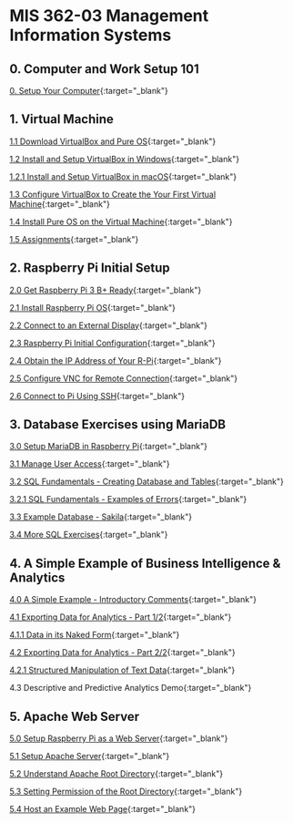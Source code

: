 # MIS 362-03 Management Information Systems

## 0. Computer and Work Setup 101

[0. Setup Your Computer](https://zwentt.github.io/wsu-mis-362/0.%20Setup%20Your%20Computer){:target="_blank"}

## 1. Virtual Machine

[1.1 Download VirtualBox and Pure OS](https://zwentt.github.io/wsu-mis-362/1.1%20Download%20VirtualBox%20and%20Pure%20OS){:target="_blank"}

[1.2 Install and Setup VirtualBox in Windows](https://zwentt.github.io/wsu-mis-362/1.2%20Install%20and%20Setup%20Virtual%20Machine){:target="_blank"}

[1.2.1 Install and Setup VirtualBox in macOS](https://github.com/zwentt/wsu-mis-362/blob/main/1.2.1%20Install%20and%20Setup%20VirtualBox%20Software%20on%20a%20macOS.pdf){:target="_blank"}

[1.3 Configure VirtualBox to Create the Your First Virtual Machine](https://zwentt.github.io/wsu-mis-362/1.3%20Configure%20VirtualBox%20to%20Create%20the%20First%20Virtual%20Machine){:target="_blank"}

[1.4 Install Pure OS on the Virtual Machine](https://zwentt.github.io/wsu-mis-362/1.4%20Install%20PureOS%20on%20the%20Virtual%20Machine){:target="_blank"}

[1.5 Assignments](https://zwentt.github.io/wsu-mis-362/1.5%20Assignments){:target="_blank"}

## 2. Raspberry Pi Initial Setup 

[2.0 Get Raspberry Pi 3 B+ Ready](https://zwentt.github.io/wsu-mis-362/2.0%20Get%20Raspberry%20Pi%203%20B%2B%20Ready){:target="_blank"}

[2.1 Install Raspberry Pi OS](https://zwentt.github.io/wsu-mis-362/2.1%20Install%20Raspberry%20Pi%20OS%20){:target="_blank"}

[2.2 Connect to an External Display](https://zwentt.github.io/wsu-mis-362/2.2%20Connect%20to%20an%20External%20Display%20%26%20VNC){:target="_blank"}

[2.3 Raspberry Pi Initial Configuration](https://zwentt.github.io/wsu-mis-362/2.3%20Raspberry%20Pi%20Initial%20Configuration){:target="_blank"}

[2.4 Obtain the IP Address of Your R-Pi](https://zwentt.github.io/wsu-mis-362/2.4%20Obtain%20the%20IP%20Address%20of%20Your%20Pi){:target="_blank"}

[2.5 Configure VNC for Remote Connection](https://zwentt.github.io/wsu-mis-362/2.5%20Configure%20VNC%20for%20Remote%20Connection){:target="_blank"}

[2.6 Connect to Pi Using SSH](https://zwentt.github.io/wsu-mis-362/2.6%20Connect%20to%20Pi%20using%20SSH){:target="_blank"}

## 3. Database Exercises using MariaDB 

[3.0 Setup MariaDB in Raspberry Pi](https://zwentt.github.io/wsu-mis-362/3.0%20Setup%20MariaDB){:target="_blank"}

[3.1 Manage User Access](https://zwentt.github.io/wsu-mis-362/3.1%20Manage%20User%20Access){:target="_blank"}

[3.2 SQL Fundamentals - Creating Database and Tables](https://zwentt.github.io/wsu-mis-362/3.2%20SQL%20Fundamentals%20Creating%20Database%20and%20Tables){:target="_blank"}

[3.2.1 SQL Fundamentals - Examples of Errors](https://zwentt.github.io/wsu-mis-362/3.2.1%20SQL%20Fundamentals%20-%20Examples%20of%20Errors%20){:target="_blank"}

[3.3 Example Database - Sakila](https://zwentt.github.io/wsu-mis-362/3.3%20Example%20Database%20-%20Sakila){:target="_blank"} 

[3.4 More SQL Exercises](https://zwentt.github.io/wsu-mis-362/3.4%20More%20SQL%20Exercises){:target="_blank"}

## 4. A Simple Example of Business Intelligence & Analytics

[4.0 A Simple Example - Introductory Comments](https://zwentt.github.io/wsu-mis-362/4.0%20A%20Simple%20Example%20for%20Analytics){:target="_blank"}

[4.1 Exporting Data for Analytics - Part 1/2](https://zwentt.github.io/wsu-mis-362/4.1%20Exporting%20Data%20for%20Analytics){:target="_blank"}

[4.1.1 Data in its Naked Form](https://zwentt.github.io/wsu-mis-362/4.1.1%20Data%20in%20its%20Naked%20Form){:target="_blank"}

[4.2 Exporting Data for Analytics - Part 2/2](https://zwentt.github.io/wsu-mis-362/4.2%20Exporting%20Data%20for%20Analytics%20-%20Part%202){:target="_blank"}

[4.2.1 Structured Manipulation of Text Data](https://zwentt.github.io/wsu-mis-362/4.2.1%20Structured%20Handling%20of%20Text%20Data){:target="_blank"}

4.3 Descriptive and Predictive Analytics Demo{:target="_blank"}

## 5. Apache Web Server

[5.0 Setup Raspberry Pi as a Web Server](https://zwentt.github.io/wsu-mis-362/5.0%20Setup%20Raspberry%20Pi%20as%20a%20Web%20Server){:target="_blank"}

[5.1 Setup Apache Server](https://zwentt.github.io/wsu-mis-362/5.1%20Setup%20Apache%20Server){:target="_blank"}

[5.2 Understand Apache Root Directory](https://zwentt.github.io/wsu-mis-362/5.2%20Understand%20Apache%20Root%20Directory){:target="_blank"}

[5.3 Setting Permission of the Root Directory](https://zwentt.github.io/wsu-mis-362/5.3%20Setting%20Permission%20of%20the%20Root%20Directory){:target="_blank"}

[5.4 Host an Example Web Page](https://zwentt.github.io/wsu-mis-362/5.4%20Host%20an%20Example%20Web%20Page){:target="_blank"}

